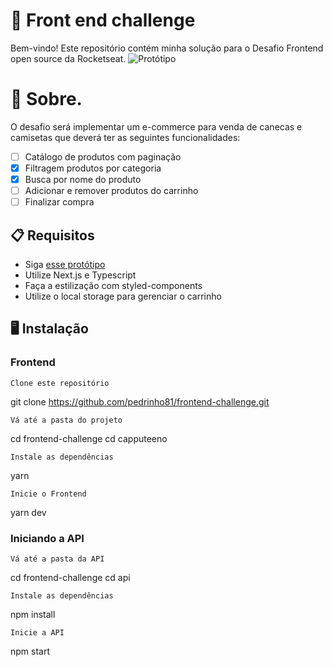# 🚀 Front end challenge

Bem-vindo! Este repositório contém minha solução para o Desafio Frontend open source da Rocketseat.
![Protótipo](https://storage.googleapis.com/xesque-dev/challenge-images/prototipo.png?42)

# 🧠 Sobre.

O desafio será implementar um e-commerce para venda de canecas e camisetas que deverá ter as seguintes funcionalidades:

- [ ] Catálogo de produtos com paginação
- [X] Filtragem produtos por categoria
- [X] Busca por nome do produto
- [ ] Adicionar e remover produtos do carrinho
- [ ] Finalizar compra

## 📋 Requisitos

- Siga [esse protótipo](https://www.figma.com/file/rET9F2CeUEJdiVN7JRu993/E-commerce---capputeeno?node-id=680%3A6449)
- Utilize Next.js e Typescript
- Faça a estilização com styled-components
- Utilize o local storage para gerenciar o carrinho

## 🖥️ Instalação 

### Frontend

    Clone este repositório

git clone https://github.com/pedrinho81/frontend-challenge.git

    Vá até a pasta do projeto

cd frontend-challenge
cd capputeeno

    Instale as dependências

yarn

    Inicie o Frontend

yarn dev

### Iniciando a API

    Vá até a pasta da API

cd frontend-challenge
cd api

    Instale as dependências

npm install

    Inicie a API

npm start

